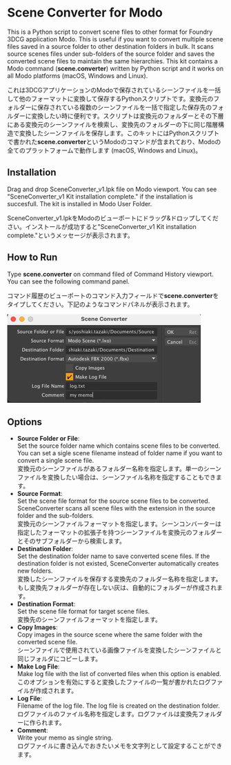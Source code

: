 # Scene Converter for Modo

This is a Python script to convert scene files to other format for Foundry 3DCG application Modo. This is useful if you want to convert multiple scene files saved in a source folder to other destination folders in bulk. It scans source scenes files under sub-folders of the source folder and saves the converted scene files to maintain the same hierarchies. This kit contains a Modo command (**scene.converter**) written by Python script and it works on all Modo platforms (macOS, Windows and Linux).

これは3DCGアプリケーションのModoで保存されているシーンファイルを一括して他のフォーマットに変換して保存するPythonスクリプトです。変換元のフォルダーに保存されている複数のシーンファイルを一括で指定した保存先のフォルダーに変換したい時に便利です。スクリプトは変換元のフォルダーとその下層にある変換元のシーンファイルを検索し、変換先のフォルダーの下に同じ階層構造で変換したシーンファイルを保存します。このキットにはPythonスクリプトで書かれた**scene.converter**というModoのコマンドが含まれており、Modoの全てのプラットフォームで動作します (macOS, Windows and Linux)。

## Installation
Drag and drop SceneConverter_v1.lpk file on Modo viewport. You can see "SceneConverter_v1 Kit installation complete." if the installation is succesfull. The kit is installed in Modo User Folder.

SceneConverter_v1.lpkをModoのビューポートにドラッグ&ドロップしてください。インストールが成功すると"SceneConverter_v1 Kit installation complete."というメッセージが表示されます。

## How to Run
Type **scene.converter** on command filed of Command History viewport. You can see the following command panel.

コマンド履歴のビューポートのコマンド入力フィールドで**scene.converter**をタイプしてください。下記のようなコマンドパネルが表示されます。

<div align="left">
<img src="./images/scene_converter.png" style='max-height: 500px; object-fit: contain'/>
</div>

## Options
- **Source Folder or File**:  
Set the source folder name which contains scene files to be converted. You can set a sigle scene filename instead of folder name if you want to convert a single scene file.  
変換元のシーンファイルがあるフォルダー名称を指定します。単一のシーンファイルを変換したい場合は、シーンファイル名称を指定することもできます。
- **Source Format**:  
Set the scene file format for the source scene files to be converted. SceneConverter scans all scene files with the extension in the source folder and the sub-folders.  
変換元のシーンファイルフォーマットを指定します。シーンコンバーターは指定したフォーマットの拡張子を持つシーンファイルを変換元のフォルダーとそのサブフォルダーから検索します。
- **Destination Folder**:  
Set the destination folder name to save converted scene files. If the destination folder is not existed, SceneConverter automatically creates new folders.  
変換したシーンファイルを保存する変換先のフォルダー名称を指定します。もし変換先フォルダーが存在しない灰は、自動的にフォルダーが作成されます。
- **Destination Format**:  
Set the scene file format for target scene files.  
変換先のシーンファイルフォーマットを指定します。
- **Copy Images**:  
Copy images in the source scene where the same folder with the converted scene file.  
シーンファイルで使用されている画像ファイルを変換したシーンファイルと同じフォルダにコピーします。
- **Make Log File**:  
Make log file with the list of converted files when this option is enabled.  
このオプションを有効にすると変換したファイルの一覧が書かれたログファイルが作成されます。
- **Log File**:  
Filename of the log file. The log file is created on the destination folder.  
ログファイルのファイル名称を指定します。ログファイルは変換先フォルダーに作られます。
- **Comment**:  
Write your memo as single string.  
ログファイルに書き込んでおきたいメモを文字列として設定することができます。